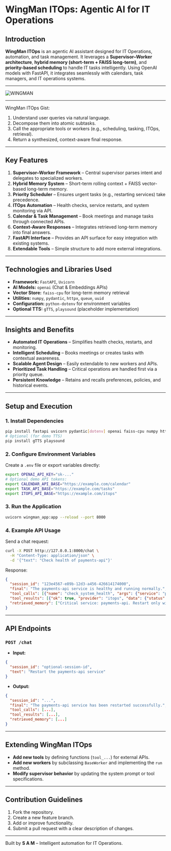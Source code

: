 # WingMan ITOps: Agentic AI for IT Operations

## Introduction

**WingMan ITOps** is an agentic AI assistant designed for IT Operations, automation, and task management. It leverages a **Supervisor–Worker architecture**, **hybrid memory (short-term + FAISS long-term)**, and **priority-based scheduling** to handle IT tasks intelligently. Using OpenAI models with FastAPI, it integrates seamlessly with calendars, task managers, and IT operations systems.

---

![WINGMAN](https://github.com/user-attachments/assets/4752e7ac-e04e-420f-8dec-5c1e779fa52c)

---

WingMan ITOps Gist:

1. Understand user queries via natural language.
2. Decompose them into atomic subtasks.
3. Call the appropriate tools or workers (e.g., scheduling, tasking, ITOps, retrieval).
4. Return a synthesized, context-aware final response.

---

## Key Features

1. **Supervisor–Worker Framework** – Central supervisor parses intent and delegates to specialized workers.
2. **Hybrid Memory System** – Short-term rolling context + FAISS vector-based long-term memory.
3. **Priority Scheduler** – Ensures urgent tasks (e.g., restarting services) take precedence.
4. **ITOps Automation** – Health checks, service restarts, and system monitoring via API.
5. **Calendar & Task Management** – Book meetings and manage tasks through connected APIs.
6. **Context-Aware Responses** – Integrates retrieved long-term memory into final answers.
7. **FastAPI Interface** – Provides an API surface for easy integration with existing systems.
8. **Extendable Tools** – Simple structure to add more external integrations.

---

## Technologies and Libraries Used

* **Framework:** `FastAPI`, `Uvicorn`
* **AI Models:** `openai` (Chat & Embeddings APIs)
* **Vector Store:** `faiss-cpu` for long-term memory retrieval
* **Utilities:** `numpy`, `pydantic`, `httpx`, `queue`, `uuid`
* **Configuration:** `python-dotenv` for environment variables
* **Optional TTS:** `gTTS`, `playsound` (placeholder implementation)

---

## Insights and Benefits

* **Automated IT Operations** – Simplifies health checks, restarts, and monitoring.
* **Intelligent Scheduling** – Books meetings or creates tasks with contextual awareness.
* **Scalable Agent Design** – Easily extendable to new workers and APIs.
* **Prioritized Task Handling** – Critical operations are handled first via a priority queue.
* **Persistent Knowledge** – Retains and recalls preferences, policies, and historical events.

---

## Setup and Execution

### **1. Install Dependencies**

```bash
pip install fastapi uvicorn pydantic[dotenv] openai faiss-cpu numpy httpx python-dotenv
# Optional (for demo TTS)
pip install gTTS playsound
```

### **2. Configure Environment Variables**

Create a `.env` file or export variables directly:

```bash
export OPENAI_API_KEY="sk-..."
# Optional demo API tokens:
export CALENDAR_API_BASE="https://example.com/calendar"
export TASK_API_BASE="https://example.com/tasks"
export ITOPS_API_BASE="https://example.com/itops"
```

### **3. Run the Application**

```bash
uvicorn wingman_app:app --reload --port 8000
```

### **4. Example API Usage**

Send a chat request:

```bash
curl -X POST http://127.0.0.1:8000/chat \
  -H "Content-Type: application/json" \
  -d '{"text": "Check health of payments-api"}'
```

Response:

```json
{
  "session_id": "123e4567-e89b-12d3-a456-426614174000",
  "final": "The payments-api service is healthy and running normally.",
  "tool_calls": [{"name": "check_system_health", "args": {"service": "payments-api"}}],
  "tool_results": [{"ok": true, "provider": "itops", "data": {"status": "healthy"}}],
  "retrieved_memory": ["Critical service: payments-api. Restart only with confirmation."]
}
```

---

## API Endpoints

### `POST /chat`

* **Input:**

```json
{
  "session_id": "optional-session-id",
  "text": "Restart the payments-api service"
}
```

* **Output:**

```json
{
  "session_id": "...",
  "final": "The payments-api service has been restarted successfully.",
  "tool_calls": [...],
  "tool_results": [...],
  "retrieved_memory": [...]
}
```

---

## Extending WingMan ITOps

* **Add new tools** by defining functions (`tool_...`) for external APIs.
* **Add new workers** by subclassing `BaseWorker` and implementing the `run` method.
* **Modify supervisor behavior** by updating the system prompt or tool specifications.

---

## Contribution Guidelines

1. Fork the repository.
2. Create a new feature branch.
3. Add or improve functionality.
4. Submit a pull request with a clear description of changes.

---

Built by **S A M** – Intelligent automation for IT Operations.
